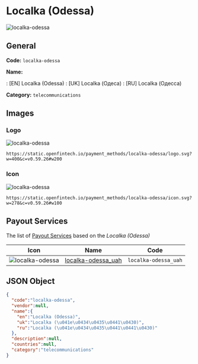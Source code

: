 
# Localka (Odessa) 
![localka-odessa](https://static.openfintech.io/payment_methods/localka-odessa/logo.svg?w=400&c=v0.59.26#w200)  

## General 
**Code:** `localka-odessa` 
 
**Name:** 
 
:	[EN] Localka (Odessa) 
:	[UK] Localka (Одеса) 
:	[RU] Localka (Одесса) 
 
**Category:** `telecommunications` 
 

## Images 

### Logo 
![localka-odessa](https://static.openfintech.io/payment_methods/localka-odessa/logo.svg?w=400&c=v0.59.26#w200)  

```
https://static.openfintech.io/payment_methods/localka-odessa/logo.svg?w=400&c=v0.59.26#w200
```  

### Icon 
![localka-odessa](https://static.openfintech.io/payment_methods/localka-odessa/icon.svg?w=278&c=v0.59.26#w100)  

```
https://static.openfintech.io/payment_methods/localka-odessa/icon.svg?w=278&c=v0.59.26#w100
```  

## Payout Services 
 
The list of [Payout Services](/payout-services/) based on the _Localka (Odessa)_ 

|Icon|Name|Code| 
|:---:|:---:|:---:| 
|![localka-odessa](https://static.openfintech.io/payout_methods/localka-odessa/icon.svg?w=278&c=v0.59.26#w40) |[localka-odessa_uah](/payout-services/localka-odessa_uah/)|`localka-odessa_uah`| 
 

## JSON Object 

```json
{
  "code":"localka-odessa",
  "vendor":null,
  "name":{
    "en":"Localka (Odessa)",
    "uk":"Localka (\u041e\u0434\u0435\u0441\u0430)",
    "ru":"Localka (\u041e\u0434\u0435\u0441\u0441\u0430)"
  },
  "description":null,
  "countries":null,
  "category":"telecommunications"
}
```  
